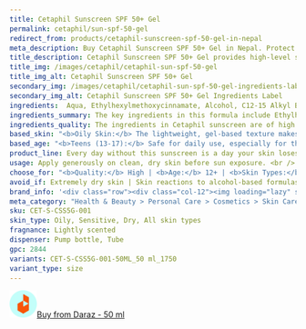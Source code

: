```yaml
---
title: Cetaphil Sunscreen SPF 50+ Gel
permalink: cetaphil/sun-spf-50-gel
redirect_from: products/cetaphil-sunscreen-spf-50-gel-in-nepal
meta_description: Buy Cetaphil Sunscreen SPF 50+ Gel in Nepal. Protect your skin with broad-spectrum SPF 50+ protection, ideal for sensitive skin. Lightweight, non-greasy, and perfect for everyday sun defense.
title_description: Cetaphil Sunscreen SPF 50+ Gel provides high-level sun protection with a broad-spectrum formula that shields the skin from both UVA and UVB rays. Its lightweight, gel-based texture absorbs quickly without leaving a greasy residue, making it ideal for all skin types, especially oily and acne-prone skin. Enriched with ingredients like Ethylhexylmethoxycinnamate and Titanium Dioxide, it offers long-lasting defense against sun damage, while Vitamin E helps protect the skin from environmental stressors. Perfect for daily use, this gel helps maintain healthy, protected skin all day.
title_img: /images/cetaphil/cetaphil-sun-spf-50-gel
title_img_alt: Cetaphil Sunscreen SPF 50+ Gel
secondary_img: /images/cetaphil/cetaphil-sun-spf-50-gel-ingredients-label
secondary_img_alt: Cetaphil Sunscreen SPF 50+ Gel Ingredients Label
ingredients:  Aqua, Ethylhexylmethoxycinnamate, Alcohol, C12-15 Alkyl Benzoate, Diethyl Amino Hydroxybenzoyl Hexyl Benzoate, Bis-Ethylhexyloxyphenol Methoxyphenyl Triazine, Dibutyl Adipate, Titanium Dioxide (Nano), Dimethicone, VP/Eicosane Copolymer, Cyclodextrin, Ethylhexyl Triazone, Methylene Bis-Benzotriazolyl Tetramethylbutylphenol (Nano), Tocopherol, Polyglyceryl-2 Dipolyhydroxystearate, Silica, Decyl Glucoside, Triethanolamine, Xanthan Gum, Acrylates/C10-30 Alkyl Acrylate Crosspolymer, Trisodium Ethylenediamine Disuccinate, Lauryl Glucoside, BHT, Propylene Glycol.
ingredients_summary: The key ingredients in this formula include Ethylhexylmethoxycinnamate and Ethylhexyl Triazone, which provide broad-spectrum UV protection. Titanium Dioxide (Nano) and Methylene Bis-Benzotriazolyl Tetramethylbutylphenol (Nano) offer additional sun defense, while Dimethicone and Dibutyl Adipate help to hydrate and smooth the skin. Tocopherol (Vitamin E) provides antioxidant benefits, and Cyclodextrin helps stabilize the formula. Other ingredients like Decyl Glucoside and Xanthan Gum contribute to gentle cleansing and skin texture improvement.
ingredients_quality: The ingredients in Cetaphil sunscreen are of high quality, focusing on effective sun protection and skin care. It includes Ethylhexylmethoxycinnamate and Titanium Dioxide (Nano) for broad-spectrum UV defense, while Dimethicone ensures a smooth, non-greasy texture. Tocopherol (Vitamin E) adds antioxidant benefits, and Cyclodextrin and Polyglyceryl-2 Dipolyhydroxystearate make the formula gentle on sensitive skin. Overall, the sunscreen is formulated with gentle yet effective ingredients that prioritize skin safety and hydration.
based_skin: "<b>Oily Skin:</b> The lightweight, gel-based texture makes it perfect for oily skin, as it absorbs quickly without leaving a greasy finish.<br /><b>Acne-Prone Skin:</b> Non-comedogenic, it won't clog pores, making it a good option for those with acne-prone skin.<br /><b>Sensitive Skin:</b> Formulated with gentle ingredients, this sunscreen is suitable for sensitive skin, offering high protection without irritation.<br /><b>Dry Skin:</b> While it provides sun protection, those with very dry skin may want to layer it with a moisturizer for added hydration.<br ><b>Normal Skin:</b> Ideal for all skin types, offering broad-spectrum protection and lightweight wear for everyday use.<br />"
based_age: "<b>Teens (13-17):</b> Safe for daily use, especially for those with acne-prone or oily skin.<br /><b>Adults (18-50):</b> Ideal for all adults, providing broad-spectrum protection for outdoor and daily wear.<br /><b>Older Adults (50+):</b> Suitable for mature skin, helping prevent sun damage, pigmentation, and premature aging.<br />"
product_line: Every day without this sunscreen is a day your skin loses protection. Don’t let harmful UV rays steal your glow—shield your skin with confidence.
usage: Apply generously on clean, dry skin before sun exposure. <br /> Reapply every 2 hours or after swimming, sweating, or towel drying. <br /> Suitable for daily use on face and body. <br /> Ideal for all skin types, including oily and acne-prone skin.
choose_for: "<b>Quality:</b> High | <b>Age:</b> 12+ | <b>Skin Types:</b> All type | <b>Effective For:</b> Sun protection"
avoid_if: Extremely dry skin | Skin reactions to alcohol-based formulas | Allergy to chemical sunscreens.
brand_info: '<div class="row"><div class="col-12"><img loading="lazy" src="/images/cetaphil/cetaphil-cover.webp" alt="cetaphil cover" class="m-2" style="width: 100%" /></div></div>'
meta_category: "Health & Beauty > Personal Care > Cosmetics > Skin Care > Sunscreen"
sku: CET-S-CSS5G-001
skin_type: Oily, Sensitive, Dry, All skin types
fragnance: Lightly scented
dispenser: Pump bottle, Tube
gpc: 2844
variants: CET-S-CSS5G-001-50ML_50 ml_1750
variant_type: size
---
```

<div class="col-lg-6 col-sm-6 mb-5 mb-lg-0 text-left">
    <p>
        <a href="https://s.daraz.com.np/s.gadJ?cc" class="link-title" title="daraz icon link to product"><img loading="lazy" src="/images/icons/social/daraz-icon.png" alt="daraz icon link to product" class="m-2"
            style="width: 48px;">Buy from Daraz - 50 ml
        </a>
    </p>
</div>